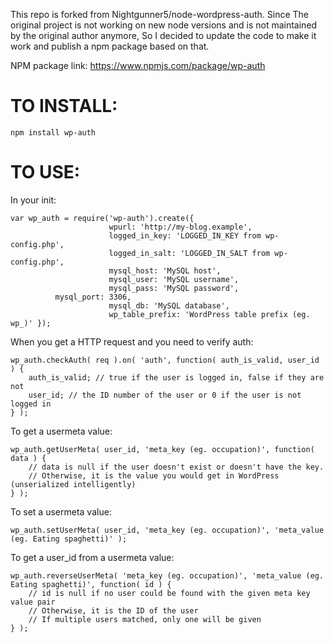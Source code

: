 This repo is forked from Nightgunner5/node-wordpress-auth. Since The original project is not working on new node versions and is not maintained by the original author anymore, So I decided to update the code to make it work and publish a npm package based on that.

NPM package link: https://www.npmjs.com/package/wp-auth

TO INSTALL:
===========
    npm install wp-auth

TO USE:
=======
In your init:

    var wp_auth = require('wp-auth').create({
                          wpurl: 'http://my-blog.example',
                          logged_in_key: 'LOGGED_IN_KEY from wp-config.php',
                          logged_in_salt: 'LOGGED_IN_SALT from wp-config.php',
                          mysql_host: 'MySQL host',
                          mysql_user: 'MySQL username',
                          mysql_pass: 'MySQL password',
			  mysql_port: 3306,
                          mysql_db: 'MySQL database',
                          wp_table_prefix: 'WordPress table prefix (eg. wp_)' });

When you get a HTTP request and you need to verify auth:

    wp_auth.checkAuth( req ).on( 'auth', function( auth_is_valid, user_id ) {
        auth_is_valid; // true if the user is logged in, false if they are not
        user_id; // the ID number of the user or 0 if the user is not logged in
    } );

To get a usermeta value:

    wp_auth.getUserMeta( user_id, 'meta_key (eg. occupation)', function( data ) {
        // data is null if the user doesn't exist or doesn't have the key.
        // Otherwise, it is the value you would get in WordPress (unserialized intelligently)
    } );

To set a usermeta value:

    wp_auth.setUserMeta( user_id, 'meta_key (eg. occupation)', 'meta_value (eg. Eating spaghetti)' );

To get a user_id from a usermeta value:

    wp_auth.reverseUserMeta( 'meta_key (eg. occupation)', 'meta_value (eg. Eating spaghetti)', function( id ) {
        // id is null if no user could be found with the given meta key value pair
        // Otherwise, it is the ID of the user
        // If multiple users matched, only one will be given
    } );
